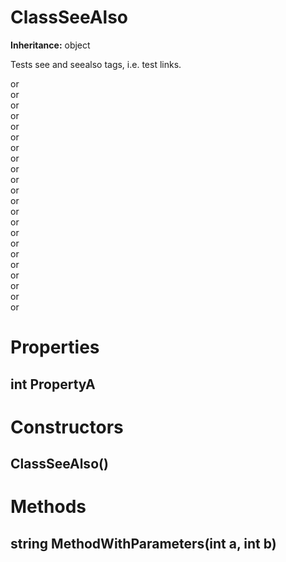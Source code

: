# ClassSeeAlso

**Inheritance:** object  
  
Tests see and seealso tags, i.e. test links.  
  
or  
or  
or  
or  
or  
or  
or  
or  
or  
or  
or  
or  
or  
or  
or  
or  
or  
or  
or  
or  
or  
or  

# Properties

## int PropertyA

# Constructors

##  ClassSeeAlso()

# Methods

## string MethodWithParameters(int a, int b)

